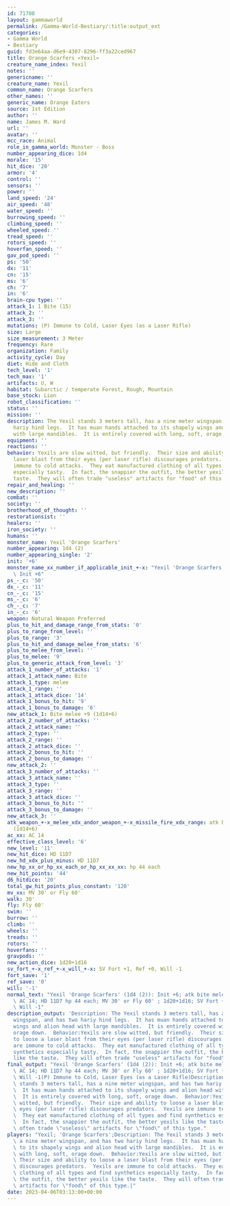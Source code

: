 ```yaml
---
id: 71708
layout: gammaworld
permalink: /Gamma-World-Bestiary/:title:output_ext
categories:
- Gamma World
- Bestiary
guid: fd3e64aa-d6e9-4307-8296-ff3a22ced967
title: Orange Scarfers «Yexil»
creature_name_index: Yexil
notes: ''
genericname: ''
creature_name: Yexil
common_name: Orange Scarfers
other_names: ''
generic_name: Orange Eaters
source: 1st Edition
author: ''
name: James M. Ward
url: ''
avatar: ''
mcc_race: Animal
role_in_gamma_world: Monster - Boss
number_appearing_dice: 1d4
morale: '15'
hit_dice: '20'
armor: '4'
control: ''
sensors: ''
power: ''
land_speed: '24'
air_speed: '48'
water_speed: ''
burrowing_speed: ''
climbing_speed: ''
wheeled_speed: ''
tread_speed: ''
rotors_speed: ''
hoverfan_speed: ''
gav_pod_speed: ''
ps: '50'
dx: '11'
cn: '15'
ms: '6'
ch: '7'
in: '6'
brain-cpu type: ''
attack_1: 1 Bite (15)
attack_2: ''
attack_3: ''
mutations: (P) Immune to Cold, Laser Eyes (as a Laser Rifle)
size: Large
size_measurement: 3 Meter
frequency: Rare
organization: Family
activity_cycle: Day
diet: Hide and Cloth
tech_level: '1'
tech_max: '1'
artifacts: U, W
habitat: Subarctic / temperate Forest, Rough, Mountain
base_stock: Lion
robot_classification: ''
status: ''
mission: ''
description: The Yexil stands 3 meters tall, has a nine meter wingspan, and has two
  hariy hind legs.  It has muan hands attached to its shapely wings and alion head
  with large mandibles.  It is entirely covered with long, soft, orage down.
equipment: ''
reactions: ''
behavior: Yexils are slow witted, but friendly.  Their size and ability to loose a
  laser blast from their eyes (per laser rifle) discourages predators.  Yexils are
  immune to cold attacks.  They eat manufactured clothing of all types and find synthetics
  especially tasty.  In fact, the snappier the outfit, the better yexils like the
  taste.  They will often trade "useless" artifacts for "food" of this type.
repair_and_healing: ''
new_description: ''
combat: ''
society: ''
brotherhood_of_thought: ''
restorationsist: ''
healers: ''
iron_society: ''
humans: ''
monster_name: Yexil 'Orange Scarfers'
number_appearing: 1d4 (2)
number_appearing_single: '2'
init: '+6'
monster_name_xx_number_if_applicable_init_+-x: "Yexil 'Orange Scarfers' (1d4 (2)):\
  \ Init +6"
ps_-_c: '50'
dx_-_c: '11'
cn_-_c: '15'
ms_-_c: '6'
ch_-_c: '7'
in_-_c: '6'
weapon: Natural Weapon Preferred
plus_to_hit_and_damage_range_from_stats: '0'
plus_to_range_from_level: ''
plus_to_range: '3'
plus_to_hit_and_damage_melee_from_stats: '6'
plus_to_melee_from_level: ''
plus_to_melee: '9'
plus_to_generic_attack_from_level: '3'
attack_1_number_of_attacks: '1'
attack_1_attack_name: Bite
attack_1_type: melee
attack_1_range: ''
attack_1_attack_dice: '14'
attack_1_bonus_to_hit: '9'
attack_1_bonus_to_damage: '6'
new_attack_1: Bite melee +9 (1d14+6)
attack_2_number_of_attacks: ''
attack_2_attack_name: ''
attack_2_type: ''
attack_2_range: ''
attack_2_attack_dice: ''
attack_2_bonus_to_hit: ''
attack_2_bonus_to_damage: ''
new_attack_2: ''
attack_3_number_of_attacks: ''
attack_3_attack_name: ''
attack_3_type: ''
attack_3_range: ''
attack_3_attack_dice: ''
attack_3_bonus_to_hit: ''
attack_3_bonus_to_damage: ''
new_attack_3: ''
atk_weapon_+-x_melee_xdx_andor_weapon_+-x_missile_fire_xdx_range: atk bite melee +9
  (1d14+6)
ac_xx: AC 14
effective_class_level: '6'
new_level: '11'
new_hit_dice: HD 11D7
new_hd_xdx_plus_minus: HD 11D7
new_hp_xx_or_hp_xx_each_or_hp_xx_xx_xx: hp 44 each
new_hit_points: '44'
d6_hitdice: '20'
total_gw_hit_points_plus_constant: '120'
mv_xx: MV 30' or Fly 60'
walk: 30'
fly: Fly 60'
swim: ''
burrow: ''
climb: ''
wheels: ''
treads: ''
rotors: ''
hoverfans: ''
gravpods: ''
new_action_dice: 1d20+1d16
sv_fort_+-x_ref_+-x_will_+-x: SV Fort +1, Ref +0, Will -1
fort_save: '1'
ref_save: '0'
will: '-1'
normal_text: "Yexil 'Orange Scarfers' (1d4 (2)): Init +6; atk bite melee +9 (1d14+6);\
  \ AC 14; HD 11D7 hp 44 each; MV 30' or Fly 60' ; 1d20+1d16; SV Fort +1, Ref +0,\
  \ Will -1"
description_output: 'Description: The Yexil stands 3 meters tall, has a nine meter
  wingspan, and has two hariy hind legs.  It has muan hands attached to its shapely
  wings and alion head with large mandibles.  It is entirely covered with long, soft,
  orage down.  Behavior:Yexils are slow witted, but friendly.  Their size and ability
  to loose a laser blast from their eyes (per laser rifle) discourages predators.  Yexils
  are immune to cold attacks.  They eat manufactured clothing of all types and find
  synthetics especially tasty.  In fact, the snappier the outfit, the better yexils
  like the taste.  They will often trade "useless" artifacts for "food" of this type.'
final_output: "Yexil 'Orange Scarfers' (1d4 (2)): Init +6; atk bite melee +9 (1d14+6);\
  \ AC 14; HD 11D7 hp 44 each; MV 30' or Fly 60' ; 1d20+1d16; SV Fort +1, Ref +0,\
  \ Will -1(P) Immune to Cold, Laser Eyes (as a Laser Rifle)Description: The Yexil\
  \ stands 3 meters tall, has a nine meter wingspan, and has two hariy hind legs.\
  \  It has muan hands attached to its shapely wings and alion head with large mandibles.\
  \  It is entirely covered with long, soft, orage down.  Behavior:Yexils are slow\
  \ witted, but friendly.  Their size and ability to loose a laser blast from their\
  \ eyes (per laser rifle) discourages predators.  Yexils are immune to cold attacks.\
  \  They eat manufactured clothing of all types and find synthetics especially tasty.\
  \  In fact, the snappier the outfit, the better yexils like the taste.  They will\
  \ often trade \"useless\" artifacts for \"food\" of this type."
players: "Yexil; 'Orange Scarfers';Description: The Yexil stands 3 meters tall, has\
  \ a nine meter wingspan, and has two hariy hind legs.  It has muan hands attached\
  \ to its shapely wings and alion head with large mandibles.  It is entirely covered\
  \ with long, soft, orage down.  Behavior:Yexils are slow witted, but friendly. \
  \ Their size and ability to loose a laser blast from their eyes (per laser rifle)\
  \ discourages predators.  Yexils are immune to cold attacks.  They eat manufactured\
  \ clothing of all types and find synthetics especially tasty.  In fact, the snappier\
  \ the outfit, the better yexils like the taste.  They will often trade \"useless\"\
  \ artifacts for \"food\" of this type.|"
date: 2023-04-06T03:13:00+00:00
---
```

</br>